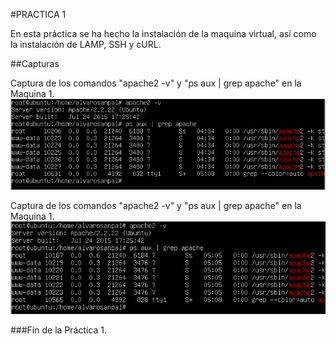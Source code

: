 #PRACTICA 1

En esta práctica se ha hecho la instalación de la maquina virtual, así como la instalación de LAMP, SSH y cURL.

##Capturas

Captura de los comandos "apache2 -v" y "ps aux | grep apache" en la Maquina 1.
![imagen](https://github.com/Alvarosanpal/SWAP16/blob/master/Practicas/Practica1/VersionApacheM1.png)

Captura de los comandos "apache2 -v" y "ps aux | grep apache" en la Maquina 1.
![imagen](https://github.com/Alvarosanpal/SWAP16/blob/master/Practicas/Practica1/VersionApacheM2.png)

###Fin de la Práctica 1.